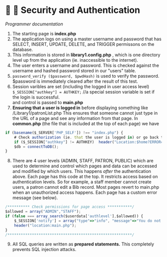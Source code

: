 # 🔐 📎 Security and Authentication 
_Programmer documentation_

1. The starting page is **index.php**
2. The application logs on using a master username and password that has SELECT, INSERT, UPDATE, DELETE, and TRIGGER permissons on the database.
3. This information is stored in **library1.config.php** , which is one directory level up from the application (ie. inaccessible to the internet).
4. The user enters a username and password. This is checked against the username and hashed password stored in our "users" table.
5. `password_verify ($password, $pwdHash)` is used to verify the password.     
$password is immediately cleared after the result of this test.
6. Session varibles are set (including the logged in user access level)    
   `$_SESSION["authkey"] = AUTHKEY;`  //a special session variable is set if the login is successful.    
    and control is passed to **main.php**
7. **Ensuring that a user is logged in** before displaying something like /Library1/patronList.php This ensures that someone cannot just type in the URL of a page and see any information from that page.
   In **common.php** (the file that is included at the top of each page) we have

```javascript
if (basename($_SERVER['PHP_SELF']) !== "index.php") {
    # Check authorization (ie. that the user is logged in) or go back to login page
    if ($_SESSION["authkey"] != AUTHKEY)  header("Location:$home?ERROR=Failed%20Auth%20Key"); 
    $db = connectToDB();
}   
```


8. There are 4 user levels (ADMIN, STAFF, PATRON, PUBLIC) which are used to determine and control which pages and data can be accessed and modified by which users. This happens _after_ the authentication above. Each page has this code at the top. It restricts access based on authentication levels. So for example, a staff member cannot create users, a patron cannot edit a Bib record. Most pages revert to main.php when an unauthorized access happens. Each page has a custom error message (see below).

```javascript
/********** Check permissions for page access ***********/
$allowed = array("ADMIN","STAFF");
if (false === array_search($userdata['authlevel'],$allowed)) {
    $_SESSION['notify'] = array("type"=>"info", "message"=>"You do not have permission to access this information - BIB Edit");
    header("location:main.php");
}   
/********************************************************/
```  

9. All SQL queries are written as **prepared statements.** This completely prevents SQL injection attacks.
  
